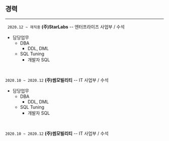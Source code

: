 ## 경력<br>
-----------
``` 2020.12 ~ 재직중``` **(주)StarLabs**   -- 엔터프라이즈 사업부 / 수석

 * 담당업무
   - DBA
     + DDL, DML
   - SQL Tuning
     + 개발자 SQL
<br>

``` 2020.10 ~ 2020.12 ``` **(주)썸모빌리티** -- IT 사업부 / 수석

 * 담당업무
   - DBA
     + DDL, DML
   - SQL Tuning
     + 개발자 SQL
<br>

``` 2020.10 ~ 2020.12 ``` **(주)썸모빌리티** -- IT 사업부 / 수석
